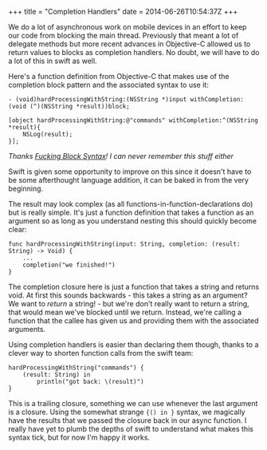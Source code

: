 +++
title = "Completion Handlers"
date = 2014-06-26T10:54:37Z
+++

We do a lot of asynchronous work on mobile devices in an effort to keep our code from blocking the main thread. Previously that meant a lot of delegate methods but more recent advances in Objective-C allowed us to return values to blocks as completion handlers. No doubt, we will have to do a lot of this in swift as well.

Here's a function definition from Objective-C that makes use of the completion block pattern and the associated syntax to use it:

	- (void)hardProcessingWithString:(NSString *)input withCompletion:(void (^)(NSString *result))block;

	[object hardProcessingWithString:@"commands" withCompletion:^(NSString *result){
		NSLog(result);
	}];

*Thanks [Fucking Block Syntax](http://fuckingblocksyntax.com)! I can never remember this stuff either*

Swift is given some opportunity to improve on this since it doesn't have to be some afterthought language addition, it can be baked in from the very beginning.

The result may look complex (as all functions-in-function-declarations do) but is really simple. It's just a function definition that takes a function as an argument so as long as you understand nesting this should quickly become clear:

	func hardProcessingWithString(input: String, completion: (result: String) -> Void) {
		...
		completion("we finished!")
	}

The completion closure here is just a function that takes a string and returns  void. At first this sounds backwards - this takes a string as an argument? We want to *return* a string! - but we're don't really want to return a string, that would mean we've blocked until we return. Instead, we're calling a function that the callee has given us and providing them with the associated arguments.

Using completion handlers is easier than declaring them though, thanks to a clever way to shorten function calls from the swift team:

	hardProcessingWithString("commands") {
		(result: String) in
			println("got back: \(result)")
	}

This is a trailing closure, something we can use whenever the last argument is a closure. Using the somewhat strange `{() in }` syntax, we magically have the results that we passed the closure back in our async function. I really have yet to plumb the depths of swift to understand what makes this syntax tick, but for now I'm happy it works.
